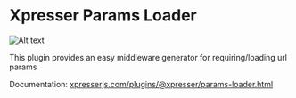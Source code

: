 # Xpresser Params Loader

![Alt text](https://cdn.jsdelivr.net/npm/xpresser/xpresser-logo-black.png "Xpresser Logo")


This plugin provides an easy middleware generator for requiring/loading url params

Documentation: [xpresserjs.com/plugins/@xpresser/params-loader.html](https://xpresserjs.com/plugins/@xpresser/params-loader.html)
